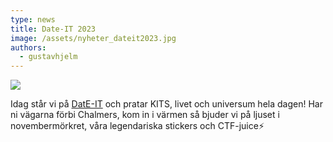```yaml
---
type: news
title: Date-IT 2023
image: /assets/nyheter_dateit2023.jpg
authors:
  - gustavhjelm
---
```



<img class="image-left" src="/assets/nyheter_dateit2023.jpg">

Idag står vi på [DatE-IT](https://www.linkedin.com/company/date-it/) och pratar KITS, livet och universum hela dagen! Har ni vägarna förbi Chalmers, kom in i värmen så bjuder vi på ljuset i novembermörkret, våra legendariska stickers och CTF-juice⚡️